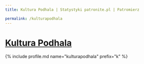 ```yaml
---
title: Kultura Podhala | Statystyki patronite.pl | Patromierz

permalink: /kulturapodhala
---
```


# [Kultura Podhala](https://patronite.pl/kulturapodhala)

{% include profile.md name="kulturapodhala" prefix="k" %}
